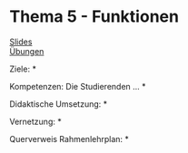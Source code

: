 # Thema 5 - Funktionen
[Slides](slides.md)  
[Übungen](excercise.md)  

Ziele:
* 

Kompetenzen: Die Studierenden ...
* 

Didaktische Umsetzung:
* 

Vernetzung:
* 

Querverweis Rahmenlehrplan:
* 